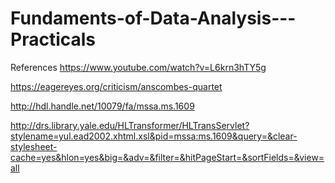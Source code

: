 # Fundaments-of-Data-Analysis---Practicals


References
https://www.youtube.com/watch?v=L6krn3hTY5g

https://eagereyes.org/criticism/anscombes-quartet

http://hdl.handle.net/10079/fa/mssa.ms.1609 

http://drs.library.yale.edu/HLTransformer/HLTransServlet?stylename=yul.ead2002.xhtml.xsl&pid=mssa:ms.1609&query=&clear-stylesheet-cache=yes&hlon=yes&big=&adv=&filter=&hitPageStart=&sortFields=&view=all
